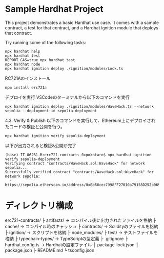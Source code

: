 # Sample Hardhat Project

This project demonstrates a basic Hardhat use case. It comes with a sample contract, a test for that contract, and a Hardhat Ignition module that deploys that contract.

Try running some of the following tasks:

```shell
npx hardhat help
npx hardhat test
REPORT_GAS=true npx hardhat test
npx hardhat node
npx hardhat ignition deploy ./ignition/modules/Lock.ts
```

RC721Aのインストール
```shell
npm install erc721a
```

デプロイを実行
VSCodeのターミナルから以下のコマンドを実行
```
npx hardhat ignition deploy ./ignition/modules/WaveHack.ts --network sepolia --deployment-id sepolia-deployment 
```

4.3. Verify & Publish
以下のコマンドを実行して、Ethereum上にデプロイされたコードの検証と公開を行う。
```
npx hardhat ignition verify sepolia-deployment
```
以下が出力されると検証&公開が完了
```
(base) IT-06261-M:erc721-contracts 0xpokotaro$ npx hardhat ignition verify sepolia-deployment
Verifying contract "contracts/WaveHack.sol:WaveHack" for network sepolia...
Successfully verified contract "contracts/WaveHack.sol:WaveHack" for network sepolia:
  - https://sepolia.etherscan.io/address/0xBb50cec7998FF27010a79158D252b069775342a1#code
```

# ディレクトリ構成
erc721-contracts/
 ├ artifacts/        → コンパイル後に出力されたファイルを格納
 ├ cache/            → コンパイル時のキャッシュ
 ├ contracts/        → Solidityのファイルを格納
 ├ ignition/         → スクリプトを格納
 ├ node_modules/
 ├ test/             → テストファイルを格納
 ├ typechain-types/  → TypeScriptの型定義
 ├ .gitignore
 ├ hardhat.config.ts → Hardhatの設定ファイル
 ├ package-lock.json
 ├ package.json
 ├ README.md
 └ tsconfig.json